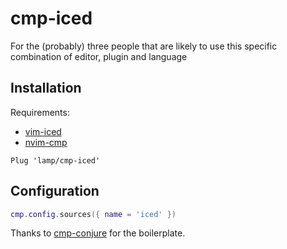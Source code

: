 # cmp-iced

For the (probably) three people that are likely to use this specific combination of editor, plugin and language

## Installation

Requirements:

- [vim-iced](https://github.com/liquidz/vim-iced)
- [nvim-cmp](https://github.com/hrsh7th/nvim-cmp/)

```
Plug 'lamp/cmp-iced'
```

## Configuration

```lua
cmp.config.sources({ name = 'iced' })
```

Thanks to [cmp-conjure](https://github.com/PaterJason/cmp-conjure) for the boilerplate.
